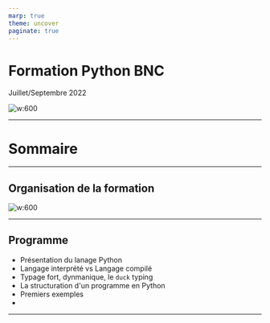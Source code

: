 ```yaml
---
marp: true
theme: uncover
paginate: true
---
```


<!--header: "**Kampus-training**"-->
<!--footer: yduprat@gmail.com-->
# Formation Python BNC 

Juillet/Septembre 2022


![w:600](https://www.python.org/static/community_logos/python-logo-generic.svg)

---
# Sommaire

---
## Organisation de la formation

![w:600](/Users/yves/)

---
## Programme
* Présentation du lanage Python
* Langage interprété vs Langage compilé
* Typage fort, dynmanique, le `duck` typing
* La structuration d'un programme en Python
* Premiers exemples
*  
---


